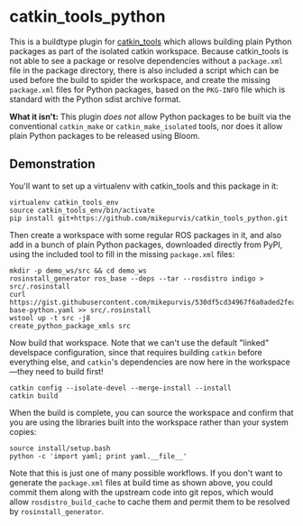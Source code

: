 catkin_tools_python
===================

This is a buildtype plugin for [catkin_tools][1] which allows building plain Python packages
as part of the isolated catkin workspace. Because catkin_tools is not able to see a package
or resolve dependencies without a `package.xml` file in the package directory, there is also
included a script which can be used before the build to spider the workspace, and create
the missing `package.xml` files for Python packages, based on the `PKG-INFO` file which is
standard with the Python sdist archive format.

**What it isn't:** This plugin _does not_ allow Python packages to be built via the
conventional `catkin_make` or `catkin_make_isolated` tools, nor does it allow plain
Python packages to be released using Bloom.

[1]: https://catkin-tools.readthedocs.io


Demonstration
-------------

You'll want to set up a virtualenv with catkin_tools and this package in it:

```
virtualenv catkin_tools_env
source catkin_tools_env/bin/activate
pip install git+https://github.com/mikepurvis/catkin_tools_python.git
```

Then create a workspace with some regular ROS packages in it, and also add in a bunch of plain
Python packages, downloaded directly from PyPI, using the included tool to fill in the missing
`package.xml` files:

```
mkdir -p demo_ws/src && cd demo_ws
rosinstall_generator ros_base --deps --tar --rosdistro indigo > src/.rosinstall
curl https://gist.githubusercontent.com/mikepurvis/530df5cd34967f6a0aded2fea5c440db/raw/ros-base-python.yaml >> src/.rosinstall
wstool up -t src -j8
create_python_package_xmls src
```

Now build that workspace. Note that we can't use the default "linked" develspace configuration,
since that requires building `catkin` before everything else, and `catkin`'s dependencies are
now here in the workspace—they need to build first!

```
catkin config --isolate-devel --merge-install --install
catkin build
```

When the build is complete, you can source the workspace and confirm that you are using the
libraries built into the workspace rather than your system copies:

```
source install/setup.bash
python -c 'import yaml; print yaml.__file__'
```

Note that this is just one of many possible workflows. If you don't want to generate the
`package.xml` files at build time as shown above, you could commit them along with the
upstream code into git repos, which would allow `rosdistro_build_cache` to cache them
and permit them to be resolved by `rosinstall_generator`.
